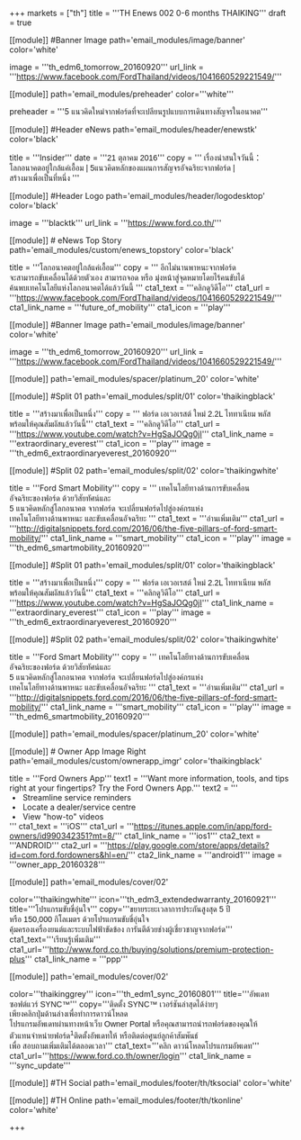 +++
markets = ["th"]
title = '''TH Enews 002 0-6 months THAIKING'''
draft = true

[[module]] #Banner Image
path='email_modules/image/banner'
color='white'

  image = '''th_edm6_tomorrow_20160920'''
  url_link = '''https://www.facebook.com/FordThailand/videos/1041660529221549/'''

[[module]]
path='email_modules/preheader'
color='''white'''

preheader = '''5 แนวคิดใหม่จากฟอร์ดที่จะเปลียนรูปแบบการเดินทางสัญจรในอนาคต'''

[[module]] #Header eNews
path='email_modules/header/enewstk'
color='black'

  title = '''Insider'''
  date = '''<span style="font-family:Tahoma, Verdana, Sans-serif">21 ตุลาคม 2016</span>'''
  copy = '''
  <span style="font-family:Tahoma, Verdana, Sans-serif; white-space:nowrap;">เรื่องน่าสนใจวันนี้：</span><br />
  <span style="font-family:Tahoma, Verdana, Sans-serif; white-space:nowrap;">โลกอนาคตอยู่ใกล้แค่เอื้อม |</span> 
  <span style="font-family:Tahoma, Verdana, Sans-serif; white-space:nowrap;">5แนวคิดหลัก</span><span style="font-family:Tahoma, Verdana, Sans-serif;">ของ</span><span style="font-family:Tahoma, Verdana, Sans-serif; white-space:nowrap;">แผนการสัญจรอัจฉริยะจากฟอร์ด |</span>
  <span style="font-family:Tahoma, Verdana, Sans-serif; white-space:nowrap;">สร้างมาเพื่อเป็นที่หนึ่ง</span>
  '''

[[module]] #Header Logo
path='email_modules/header/logodesktop'
color='black'

  image = '''blacktk'''
  url_link = '''https://www.ford.co.th/'''
 
[[module]] # eNews Top Story
path='email_modules/custom/enews_topstory'
color='black'

  title = '''<span style="font-family:Tahoma, Verdana, Sans-serif; white-space:nowrap;">โลกอนาคตอยู่ใกล้แค่เอื้อม</span>'''
  copy = '''
    <span style="font-family:Tahoma, Verdana, Sans-serif; white-space:nowrap;">อีกไม่นานพาหนะจากฟอร์ด</span>
    <span style="font-family:Tahoma, Verdana, Sans-serif; white-space:nowrap;">จะสามารถขับเคลื่อนได้ด้วยตัวเอง</span>
    <span style="font-family:Tahoma, Verdana, Sans-serif; white-space:nowrap;">สามารถจอด</span> 
    <span style="font-family:Tahoma, Verdana, Sans-serif;">หรือ</span> 
    <span style="font-family:Tahoma, Verdana, Sans-serif; white-space:nowrap;">มุ่งหน้าสู่จุดหมายโดยไร้คนขับได้</span>
    <span style="font-family:Tahoma, Verdana, Sans-serif; white-space:nowrap;">ค้นพบเทคโนโลยีแห่งโลกอนาคต</span><span style="font-family:Tahoma, Verdana, Sans-serif;">ได้</span><span style="font-family:Tahoma, Verdana, Sans-serif; white-space:nowrap;">แล้ววันนี้</span>
  '''
  cta1_text = '''<span style="font-family:Tahoma, Verdana, Sans-serif">คลิกดูวิดีโอ</span>'''
  cta1_url = '''https://www.facebook.com/FordThailand/videos/1041660529221549/'''
  cta1_link_name = '''future_of_mobility'''
  cta1_icon = '''play'''

[[module]] #Banner Image
path='email_modules/image/banner'
color='white'

  image = '''th_edm6_tomorrow_20160920'''
  url_link = '''https://www.facebook.com/FordThailand/videos/1041660529221549/'''

[[module]]
path='email_modules/spacer/platinum_20'
color='white'

[[module]] #Split 01
path='email_modules/split/01'
color='thaikingblack'

  title = '''<span style="font-family:Tahoma, Verdana, Sans-serif; white-space:nowrap;">สร้างมาเพื่อเป็นหนึ่ง</span>'''
  copy = '''
  <span style="font-family:Tahoma, Verdana, Sans-serif; white-space:nowrap;">ฟอร์ด เอเวอเรสต์ ใหม่</span>
  <span style="font-family:Tahoma, Verdana, Sans-serif; white-space:nowrap;">2.2L ไททาเนียม พลัส</span>
  <span style="font-family:Tahoma, Verdana, Sans-serif; white-space:nowrap;">พร้อมให้คุณสัมผัสแล้ววันนี้</span>'''
  cta1_text = '''<span style="font-family:Tahoma, Verdana, Sans-serif">คลิกดูวิดีโอ</span>'''
  cta1_url = '''https://www.youtube.com/watch?v=HgSaJOQg0jI'''
  cta1_link_name = '''extraordinary_everest'''
  cta1_icon = '''play'''
  image = '''th_edm6_extraordinaryeverest_20160920'''

[[module]] #Split 02
path='email_modules/split/02'
color='thaikingwhite'

  title = '''Ford Smart Mobility'''
  copy = '''
  <span style="font-family:Tahoma, Verdana, Sans-serif; white-space:nowrap;">เทคโนโลยีทางด้านการขับ</span><span style="font-family:Tahoma, Verdana, Sans-serif;">เคลื่อน</span> 
  <span style="font-family:Tahoma, Verdana, Sans-serif; white-space:nowrap;">อัจฉริยะของฟอร์ด</span> 
  <span style="font-family:Tahoma, Verdana, Sans-serif; white-space:nowrap;">ด้วยวิสัยทัศน์และ</span>  
  <span style="font-family:Tahoma, Verdana, Sans-serif; white-space:nowrap;">5 แนวคิดหลัก</span><span style="font-family:Tahoma, Verdana, Sans-serif;">สู่</span><span style="font-family:Tahoma, Verdana, Sans-serif; white-space:nowrap;">โลกอนาคต</span> <span style="font-family:Tahoma, Verdana, Sans-serif;">จาก</span><span style="font-family:Tahoma, Verdana, Sans-serif; white-space:nowrap;">ฟอร์ด</span>
  <span style="font-family:Tahoma, Verdana, Sans-serif; white-space:nowrap;">จะเปลี่ยนฟอร์ดไปสู่องค์กร</span><span style="font-family:Tahoma, Verdana, Sans-serif;">แห่ง</span><br />
  <span style="font-family:Tahoma, Verdana, Sans-serif; white-space:nowrap;">เทคโนโลยีทางด้านพาหนะ</span> <span style="font-family:Tahoma, Verdana, Sans-serif;">และ</span><span style="font-family:Tahoma, Verdana, Sans-serif; white-space:nowrap;">ขับเคลื่อนอัจฉริยะ</span>
  '''
  cta1_text = '''<span style="font-family:Tahoma, Verdana, Sans-serif">อ่านเพิ่มเติม</span>'''
  cta1_url = '''http://digitalsnippets.ford.com/2016/06/the-five-pillars-of-ford-smart-mobility/'''
  cta1_link_name = '''smart_mobility'''
  cta1_icon = '''play'''
  image = '''th_edm6_smartmobility_20160920'''

[[module]] #Split 01
path='email_modules/split/01'
color='thaikingblack'

  title = '''<span style="font-family:Tahoma, Verdana, Sans-serif; white-space:nowrap;">สร้างมาเพื่อเป็นหนึ่ง</span>'''
  copy = '''
  <span style="font-family:Tahoma, Verdana, Sans-serif; white-space:nowrap;">ฟอร์ด เอเวอเรสต์ ใหม่</span>
  <span style="font-family:Tahoma, Verdana, Sans-serif; white-space:nowrap;">2.2L ไททาเนียม พลัส</span>
  <span style="font-family:Tahoma, Verdana, Sans-serif; white-space:nowrap;">พร้อมให้คุณสัมผัสแล้ววันนี้</span>'''
  cta1_text = '''<span style="font-family:Tahoma, Verdana, Sans-serif">คลิกดูวิดีโอ</span>'''
  cta1_url = '''https://www.youtube.com/watch?v=HgSaJOQg0jI'''
  cta1_link_name = '''extraordinary_everest'''
  cta1_icon = '''play'''
  image = '''th_edm6_extraordinaryeverest_20160920'''

[[module]] #Split 02
path='email_modules/split/02'
color='thaikingwhite'

  title = '''Ford Smart Mobility'''
  copy = '''
  <span style="font-family:Tahoma, Verdana, Sans-serif; white-space:nowrap;">เทคโนโลยีทางด้านการขับ</span><span style="font-family:Tahoma, Verdana, Sans-serif;">เคลื่อน</span> 
  <span style="font-family:Tahoma, Verdana, Sans-serif; white-space:nowrap;">อัจฉริยะของฟอร์ด</span> 
  <span style="font-family:Tahoma, Verdana, Sans-serif; white-space:nowrap;">ด้วยวิสัยทัศน์และ</span>  
  <span style="font-family:Tahoma, Verdana, Sans-serif; white-space:nowrap;">5 แนวคิดหลัก</span><span style="font-family:Tahoma, Verdana, Sans-serif;">สู่</span><span style="font-family:Tahoma, Verdana, Sans-serif; white-space:nowrap;">โลกอนาคต</span> <span style="font-family:Tahoma, Verdana, Sans-serif;">จาก</span><span style="font-family:Tahoma, Verdana, Sans-serif; white-space:nowrap;">ฟอร์ด</span>
  <span style="font-family:Tahoma, Verdana, Sans-serif; white-space:nowrap;">จะเปลี่ยนฟอร์ดไปสู่องค์กร</span><span style="font-family:Tahoma, Verdana, Sans-serif;">แห่ง</span><br />
  <span style="font-family:Tahoma, Verdana, Sans-serif; white-space:nowrap;">เทคโนโลยีทางด้านพาหนะ</span> <span style="font-family:Tahoma, Verdana, Sans-serif;">และ</span><span style="font-family:Tahoma, Verdana, Sans-serif; white-space:nowrap;">ขับเคลื่อนอัจฉริยะ</span>
  '''
  cta1_text = '''<span style="font-family:Tahoma, Verdana, Sans-serif">อ่านเพิ่มเติม</span>'''
  cta1_url = '''http://digitalsnippets.ford.com/2016/06/the-five-pillars-of-ford-smart-mobility/'''
  cta1_link_name = '''smart_mobility'''
  cta1_icon = '''play'''
  image = '''th_edm6_smartmobility_20160920'''

[[module]]
path='email_modules/spacer/platinum_20'
color='white'

[[module]] # Owner App Image Right
path='email_modules/custom/ownerapp_imgr'
color='thaikingblack'

  title = '''Ford Owners App'''
  text1 = '''Want more information, tools, and tips right at your fingertips? Try the Ford Owners App.'''
  text2 = '''<br />&nbsp;&#8226;&nbsp;&nbsp;&nbsp;Streamline service reminders<br />&nbsp;&#8226;&nbsp;&nbsp;&nbsp;Locate a dealer/service centre<br />&nbsp;&#8226;&nbsp;&nbsp;&nbsp;View "how-to" videos<br />'''
  cta1_text = '''iOS'''
  cta1_url = '''https://itunes.apple.com/in/app/ford-owners/id990342351?mt=8/'''
  cta1_link_name = '''ios1'''
  cta2_text = '''ANDROID'''
  cta2_url = '''https://play.google.com/store/apps/details?id=com.ford.fordowners&hl=en/'''
  cta2_link_name = '''android1'''
  image = '''owner_app_20160328'''


[[module]]
path='email_modules/cover/02'

color='''thaikingwhite'''
icon='''th_edm3_extendedwarranty_20160921'''
title='''<span style="font-family:Tahoma, Verdana, Sans-serif">โปรแกรมขับขี่อุ่นใจ</span>'''
copy='''<span style="font-family:Tahoma, Verdana, Sans-serif; white-space:nowrap;">ขยายระยะเวลาการประกันสูงสุด 5 ปี</span> 
<span style="font-family:Tahoma, Verdana, Sans-serif; white-space:nowrap;">หรือ 150,000 กิโลเมตร</span>
<span style="font-family:Tahoma, Verdana, Sans-serif; white-space:nowrap;">ด้วยโปรแกรมขับขี่อุ่นใจ</span><br />
<span style="font-family:Tahoma, Verdana, Sans-serif; white-space:nowrap;">คุ้มครองเครื่องยนต์และระบบไฟฟ้าขัดข้อง</span>
<span style="font-family:Tahoma, Verdana, Sans-serif; white-space:nowrap;">การันตีด้วยช่างผู้เชี่ยวชาญจากฟอร์ด</span>'''
cta1_text='''<span style="font-family:Tahoma, Verdana, Sans-serif">เรียนรู้เพิ่มเติม</span>'''
cta1_url='''http://www.ford.co.th/buying/solutions/premium-protection-plus'''
cta1_link_name = '''ppp'''

[[module]]
path='email_modules/cover/02'

color='''thaikinggrey'''
icon='''th_edm1_sync_20160801'''
title='''<span style="font-family:Tahoma, Verdana, Sans-serif">อัพเดทซอฟต์แวร์ SYNC&trade;</span>'''
copy='''<span style="font-family:Tahoma, Verdana, Sans-serif; white-space:nowrap;">ติดตั้ง SYNC&trade; เวอร์ชันล่าสุดได้ง่ายๆ</span>
<span style="font-family:Tahoma, Verdana, Sans-serif; white-space:nowrap;">เพียงคลิกปุ่มด้านล่างเพื่อทำการดาวน์โหลด</span><br />
<span style="font-family:Tahoma, Verdana, Sans-serif; white-space:nowrap;">โปรแกรมอัพเดทผ่านทางหน้าเว็บ</span>
<span style="font-family:Tahoma, Verdana, Sans-serif; white-space:nowrap;">Owner Portal</span>
<span style="font-family:Tahoma, Verdana, Sans-serif; white-space:nowrap;">หรือคุณสามารถนำรถฟอร์ดของคุณ</span><span style="font-family:Tahoma, Verdana, Sans-serif;">ให้</span><br />
<span style="font-family:Tahoma, Verdana, Sans-serif; white-space:nowrap;">ตัวแทนจำหน่ายฟอร์ด<sup>1</sup>ติดตั้งอัพเดทให้</span>
<span style="font-family:Tahoma, Verdana, Sans-serif; white-space:nowrap;">หรือติดต่อศูนย์ลูกค้าสัมพันธ์</span><br />
<span style="font-family:Tahoma, Verdana, Sans-serif;">เพื่อ</span>
<span style="font-family:Tahoma, Verdana, Sans-serif; white-space:nowrap;">สอบถามเพิ่มเติมได้ตลอดเวลา</span>'''
cta1_text='''<span style="font-family:Tahoma, Verdana, Sans-serif">คลิก ดาวน์โหลดโปรแกรมอัพเดท</span>'''
cta1_url='''https://www.ford.co.th/owner/login'''
cta1_link_name = '''sync_update'''

[[module]] #TH Social
path='email_modules/footer/th/tksocial'
color='white'

[[module]] #TH Online
path='email_modules/footer/th/tkonline'
color='white'


+++
